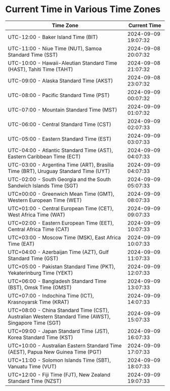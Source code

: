 # Current Time in Various Time Zones

| Time Zone | Current Time |
|-----------|--------------|
| UTC-12:00 - Baker Island Time (BIT) | 2024-09-09 19:07:32 |
| UTC-11:00 - Niue Time (NUT), Samoa Standard Time (SST) | 2024-09-08 20:07:32 |
| UTC-10:00 - Hawaii-Aleutian Standard Time (HAST), Tahiti Time (TAHT) | 2024-09-08 21:07:32 |
| UTC-09:00 - Alaska Standard Time (AKST) | 2024-09-08 23:07:32 |
| UTC-08:00 - Pacific Standard Time (PST) | 2024-09-09 00:07:32 |
| UTC-07:00 - Mountain Standard Time (MST) | 2024-09-09 01:07:32 |
| UTC-06:00 - Central Standard Time (CST) | 2024-09-09 02:07:33 |
| UTC-05:00 - Eastern Standard Time (EST) | 2024-09-09 03:07:33 |
| UTC-04:00 - Atlantic Standard Time (AST), Eastern Caribbean Time (ECT) | 2024-09-09 04:07:33 |
| UTC-03:00 - Argentina Time (ART), Brasília Time (BRT), Uruguay Standard Time (UYT) | 2024-09-09 04:07:33 |
| UTC-02:00 - South Georgia and the South Sandwich Islands Time (SGT) | 2024-09-09 05:07:33 |
| UTC±00:00 - Greenwich Mean Time (GMT), Western European Time (WET) | 2024-09-09 08:07:33 |
| UTC+01:00 - Central European Time (CET), West Africa Time (WAT) | 2024-09-09 09:07:33 |
| UTC+02:00 - Eastern European Time (EET), Central Africa Time (CAT) | 2024-09-09 10:07:33 |
| UTC+03:00 - Moscow Time (MSK), East Africa Time (EAT) | 2024-09-09 10:07:33 |
| UTC+04:00 - Azerbaijan Time (AZT), Gulf Standard Time (GST) | 2024-09-09 11:07:33 |
| UTC+05:00 - Pakistan Standard Time (PKT), Yekaterinburg Time (YEKT) | 2024-09-09 12:07:33 |
| UTC+06:00 - Bangladesh Standard Time (BST), Omsk Time (OMST) | 2024-09-09 13:07:33 |
| UTC+07:00 - Indochina Time (ICT), Krasnoyarsk Time (KRAT) | 2024-09-09 14:07:33 |
| UTC+08:00 - China Standard Time (CST), Australian Western Standard Time (AWST), Singapore Time (SGT) | 2024-09-09 15:07:33 |
| UTC+09:00 - Japan Standard Time (JST), Korea Standard Time (KST) | 2024-09-09 16:07:33 |
| UTC+10:00 - Australian Eastern Standard Time (AEST), Papua New Guinea Time (PGT) | 2024-09-09 17:07:33 |
| UTC+11:00 - Solomon Islands Time (SBT), Vanuatu Time (VUT) | 2024-09-09 18:07:33 |
| UTC+12:00 - Fiji Time (FJT), New Zealand Standard Time (NZST) | 2024-09-09 19:07:33 |
